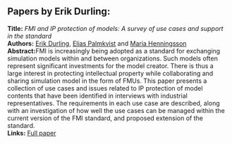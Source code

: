 <h2>Papers by Erik Durling:</h2>
<p>
<b>Title:</b> <i> FMI and IP protection of models: A survey of use cases and support in the standard </i> <br />
<b>Authors:</b> <a href="../authors/author_62.html">Erik Durling</a>, <a href="../authors/author_211.html">Elias Palmkvist</a> and <a href="../authors/author_105.html">Maria Henningsson</a><br />
<b>Abstract:</b>FMI is increasingly being adopted as a standard for exchanging simulation models within and between organizations. Such models often represent significant investments for the model creator. There is thus a large interest in protecting intellectual property while collaborating and sharing simulation model in the form of FMUs. This paper presents a collection of use cases and issues related to IP protection of model contents that have been identified in interviews with industrial representatives. The requirements in each use case are described, along with an investigation of how well the use cases can be managed within the current version of the FMI standard, and proposed extension of the standard.<br />
<b>Links:</b> <a href="../submissions/ecp17132329_DurlingPalmkvistHenningsson.pdf">Full paper</a></p>